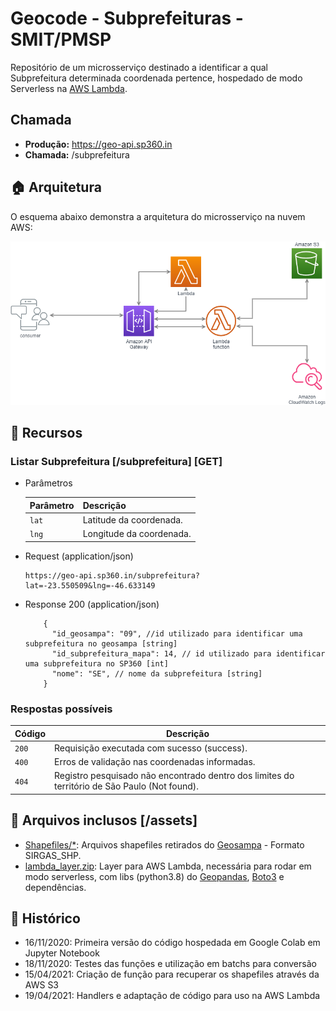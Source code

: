 # Geocode - Subprefeituras - SMIT/PMSP

Repositório de um microsserviço destinado a identificar a qual Subprefeitura determinada coordenada pertence, hospedado de modo Serverless na [AWS Lambda](https://aws.amazon.com/pt/lambda/).

## Chamada

- **Produção:** https://geo-api.sp360.in
- **Chamada:** /subprefeitura


## :house: Arquitetura

O esquema abaixo demonstra a arquitetura do microsserviço na nuvem AWS:

![Arquitetura na AWS](assets/GeocodeAWS.png)


## :mag_right: Recursos

### Listar Subprefeitura [/subprefeitura] [GET]

+ Parâmetros
	
	| Parâmetro | Descrição |
	|---|---|
	| `lat` | Latitude da coordenada. |
	| `lng` | Longitude da coordenada. |

+ Request (application/json)
	
	```
	https://geo-api.sp360.in/subprefeitura?lat=-23.550509&lng=-46.633149
	```

+ Response 200 (application/json)

          {
            "id_geosampa": "09", //id utilizado para identificar uma subprefeitura no geosampa [string]
            "id_subprefeitura_mapa": 14, // id utilizado para identificar uma subprefeitura no SP360 [int]
            "nome": "SE", // nome da subprefeitura [string]
          }

### Respostas possíveis

| Código | Descrição |
|---|---|
| `200` | Requisição executada com sucesso (success).|
| `400` | Erros de validação nas coordenadas informadas.|
| `404` | Registro pesquisado não encontrado dentro dos limites do território de São Paulo (Not found).|

	
## :file_folder: Arquivos inclusos [/assets]

- [Shapefiles/\*](assets/Shapefiles): Arquivos shapefiles retirados do [Geosampa](http://geosampa.prefeitura.sp.gov.br/) - Formato SIRGAS_SHP.
- [lambda_layer.zip](assets/lambda_layer.zip): Layer para AWS Lambda, necessária para rodar em modo serverless, com libs (python3.8) do [Geopandas](https://geopandas.org/), [Boto3](https://aws.amazon.com/pt/sdk-for-python/) e dependências.


## :date: Histórico

- 16/11/2020: Primeira versão do código hospedada em Google Colab em Jupyter Notebook
- 18/11/2020: Testes das funções e utilização em batchs para conversão
- 15/04/2021: Criação de função para recuperar os shapefiles através da AWS S3
- 19/04/2021: Handlers e adaptação de código para uso na AWS Lambda
